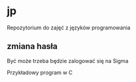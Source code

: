 jp
==

Repozytorium do zajęć z języków programowania

## zmiana hasła



Być może trzeba będzie zalogować się na Sigma

Przykładowy program w C


